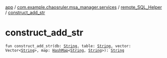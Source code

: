 [app](../../index.md) / [com.example.chaosruler.msa_manager.services](../index.md) / [remote_SQL_Helper](index.md) / [construct_add_str](.)

# construct_add_str

`fun construct_add_str(db: `[`String`](https://kotlinlang.org/api/latest/jvm/stdlib/kotlin/-string/index.html)`, table: `[`String`](https://kotlinlang.org/api/latest/jvm/stdlib/kotlin/-string/index.html)`, vector: Vector<`[`String`](https://kotlinlang.org/api/latest/jvm/stdlib/kotlin/-string/index.html)`>, map: `[`HashMap`](https://kotlinlang.org/api/latest/jvm/stdlib/kotlin.collections/-hash-map/index.html)`<`[`String`](https://kotlinlang.org/api/latest/jvm/stdlib/kotlin/-string/index.html)`, `[`String`](https://kotlinlang.org/api/latest/jvm/stdlib/kotlin/-string/index.html)`>): `[`String`](https://kotlinlang.org/api/latest/jvm/stdlib/kotlin/-string/index.html)